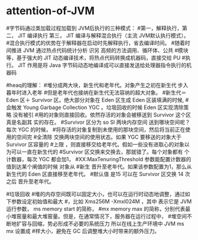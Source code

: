 # attention-of-JVM
#字节码通过类加载过程加载到 JVM后执行的三种模式：
#第一，解释执行，第二， JIT 编译执行 第三， JIT 编译与解释混合执行（主流 JVM默认执行模式）。
#混合执行模式的优势在于解释器在启动时先解释执行，省去编译时间。
#随着时间推进 JVM 通过热点代码统计分析 识另 高频的方法调用、循环体、公共
#模块等，基于强大的 JlT 动态编译技术，将热点代码转换成机器码，直接交给 PU
#执行。 JIT 作用是将 Java 字节码动态地编译成可以直接发送给处理器指令执行的机器码

#heaq的理解：
#堆分成两大块，新生代和老年代。对象产生之初在新生代 步入暮年时进入老年 
#但是老年代也接纳在新生代无法容纳的超大对象。
#新生代＝ Eden 区＋ Survivor 区。绝大部分对象在 Eden 区生成 Eden 区装填满的时候, 
#会触发 Young Garbage Collection YGC 。垃圾回收的时候 Eden 区实现清除策略 没有被引 
#用的对象则直接回收。依然存活的对象会被移送到 Survivor 这个区真是名副其 实的存在。 
#Survivor 区分为 so Sl 两块内存空间 送到哪块空间呢？每次 YGC 的时候， 
#将存活的对象复制到未使用的那块空间，然后将当前正在使用的空间完 
#全清除 交换两块空间的使用状态。如果 YGC 要移送的对象大于 Survivor 区容量的 
#上限 ，则直接移交给老年代。假如一些没有进取心的对象以为可以一直在新生代的 
#Survivor 区交换来交换去，那就错了。每个对象都有 个计数器，每次 YGC 都会加1，
#XX:MaxTenuringThreshold 参数能配置计数器的值到达某个阐值的时候 对象从 
#新生 晋升至老年代。如果该参数配置为1，那么从新生代的 Eden 区直接移至老年代。 
#默认值 是15 可以在 Survivor 区交换 14 次之后 晋升至老年代。

#垃圾回收
#堆的内存空间既可以固定大小，也可以在运行时动态地调整，通过如下参数设定初始值和最大 
#，比如 Xms256M -Xmxl024M ，其中 表示它是 JVM 运行参数， ms memory start 的简称， 
#mx memory max 的简称，分别代表最小堆窑量和最大堆窑量。但是，在通常情况下，服务器在运行过程中，
#堆空间不断地扩容与回缩，势必形成不必要的系统压力 所以在线上生产环境中 JVM ms mx 设置成 
#样大小，避免在 GC 后调整堆大小时带来的额外压力。
